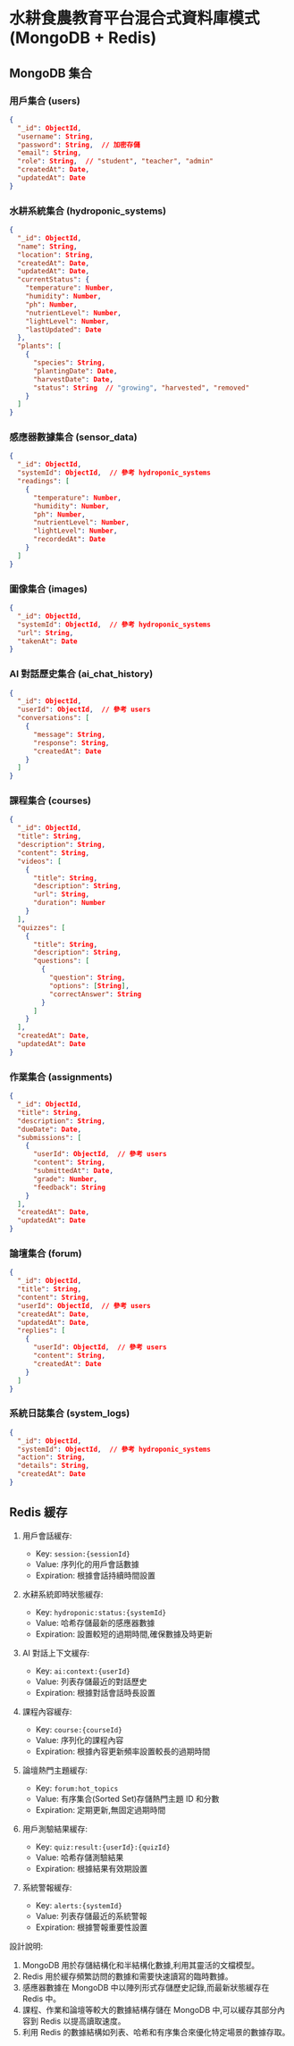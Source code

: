 # 水耕食農教育平台混合式資料庫模式 (MongoDB + Redis)

## MongoDB 集合

### 用戶集合 (users)

```json
{
  "_id": ObjectId,
  "username": String,
  "password": String,  // 加密存儲
  "email": String,
  "role": String,  // "student", "teacher", "admin"
  "createdAt": Date,
  "updatedAt": Date
}
```

### 水耕系統集合 (hydroponic_systems)

```json
{
  "_id": ObjectId,
  "name": String,
  "location": String,
  "createdAt": Date,
  "updatedAt": Date,
  "currentStatus": {
    "temperature": Number,
    "humidity": Number,
    "ph": Number,
    "nutrientLevel": Number,
    "lightLevel": Number,
    "lastUpdated": Date
  },
  "plants": [
    {
      "species": String,
      "plantingDate": Date,
      "harvestDate": Date,
      "status": String  // "growing", "harvested", "removed"
    }
  ]
}
```

### 感應器數據集合 (sensor_data)

```json
{
  "_id": ObjectId,
  "systemId": ObjectId,  // 參考 hydroponic_systems
  "readings": [
    {
      "temperature": Number,
      "humidity": Number,
      "ph": Number,
      "nutrientLevel": Number,
      "lightLevel": Number,
      "recordedAt": Date
    }
  ]
}
```

### 圖像集合 (images)

```json
{
  "_id": ObjectId,
  "systemId": ObjectId,  // 參考 hydroponic_systems
  "url": String,
  "takenAt": Date
}
```

### AI 對話歷史集合 (ai_chat_history)

```json
{
  "_id": ObjectId,
  "userId": ObjectId,  // 參考 users
  "conversations": [
    {
      "message": String,
      "response": String,
      "createdAt": Date
    }
  ]
}
```

### 課程集合 (courses)

```json
{
  "_id": ObjectId,
  "title": String,
  "description": String,
  "content": String,
  "videos": [
    {
      "title": String,
      "description": String,
      "url": String,
      "duration": Number
    }
  ],
  "quizzes": [
    {
      "title": String,
      "description": String,
      "questions": [
        {
          "question": String,
          "options": [String],
          "correctAnswer": String
        }
      ]
    }
  ],
  "createdAt": Date,
  "updatedAt": Date
}
```

### 作業集合 (assignments)

```json
{
  "_id": ObjectId,
  "title": String,
  "description": String,
  "dueDate": Date,
  "submissions": [
    {
      "userId": ObjectId,  // 參考 users
      "content": String,
      "submittedAt": Date,
      "grade": Number,
      "feedback": String
    }
  ],
  "createdAt": Date,
  "updatedAt": Date
}
```

### 論壇集合 (forum)

```json
{
  "_id": ObjectId,
  "title": String,
  "content": String,
  "userId": ObjectId,  // 參考 users
  "createdAt": Date,
  "updatedAt": Date,
  "replies": [
    {
      "userId": ObjectId,  // 參考 users
      "content": String,
      "createdAt": Date
    }
  ]
}
```

### 系統日誌集合 (system_logs)

```json
{
  "_id": ObjectId,
  "systemId": ObjectId,  // 參考 hydroponic_systems
  "action": String,
  "details": String,
  "createdAt": Date
}
```

## Redis 緩存

1. 用戶會話緩存:
   - Key: `session:{sessionId}`
   - Value: 序列化的用戶會話數據
   - Expiration: 根據會話持續時間設置

2. 水耕系統即時狀態緩存:
   - Key: `hydroponic:status:{systemId}`
   - Value: 哈希存儲最新的感應器數據
   - Expiration: 設置較短的過期時間,確保數據及時更新

3. AI 對話上下文緩存:
   - Key: `ai:context:{userId}`
   - Value: 列表存儲最近的對話歷史
   - Expiration: 根據對話會話時長設置

4. 課程內容緩存:
   - Key: `course:{courseId}`
   - Value: 序列化的課程內容
   - Expiration: 根據內容更新頻率設置較長的過期時間

5. 論壇熱門主題緩存:
   - Key: `forum:hot_topics`
   - Value: 有序集合(Sorted Set)存儲熱門主題 ID 和分數
   - Expiration: 定期更新,無固定過期時間

6. 用戶測驗結果緩存:
   - Key: `quiz:result:{userId}:{quizId}`
   - Value: 哈希存儲測驗結果
   - Expiration: 根據結果有效期設置

7. 系統警報緩存:
   - Key: `alerts:{systemId}`
   - Value: 列表存儲最近的系統警報
   - Expiration: 根據警報重要性設置

設計說明:

1. MongoDB 用於存儲結構化和半結構化數據,利用其靈活的文檔模型。
2. Redis 用於緩存頻繁訪問的數據和需要快速讀寫的臨時數據。
3. 感應器數據在 MongoDB 中以陣列形式存儲歷史記錄,而最新狀態緩存在 Redis 中。
4. 課程、作業和論壇等較大的數據結構存儲在 MongoDB 中,可以緩存其部分內容到 Redis 以提高讀取速度。
5. 利用 Redis 的數據結構如列表、哈希和有序集合來優化特定場景的數據存取。
